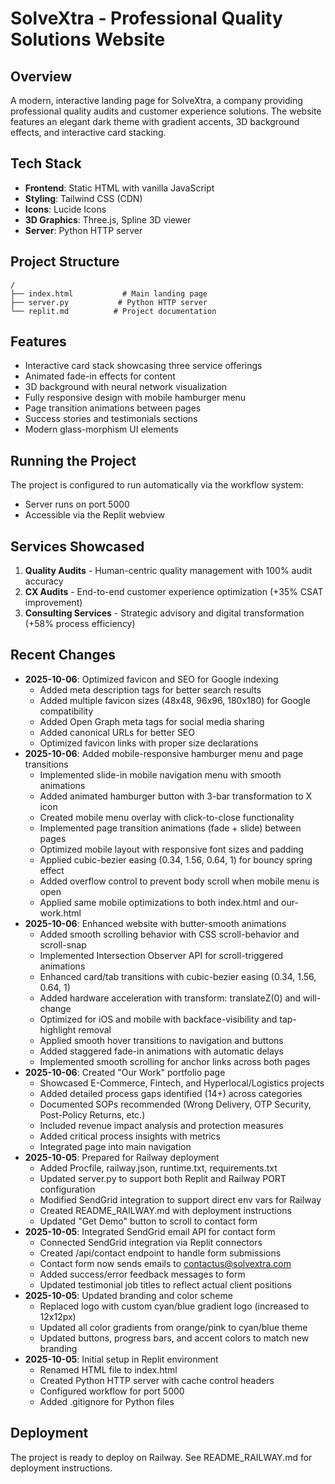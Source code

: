# SolveXtra - Professional Quality Solutions Website

## Overview
A modern, interactive landing page for SolveXtra, a company providing professional quality audits and customer experience solutions. The website features an elegant dark theme with gradient accents, 3D background effects, and interactive card stacking.

## Tech Stack
- **Frontend**: Static HTML with vanilla JavaScript
- **Styling**: Tailwind CSS (CDN)
- **Icons**: Lucide Icons
- **3D Graphics**: Three.js, Spline 3D viewer
- **Server**: Python HTTP server

## Project Structure
```
/
├── index.html           # Main landing page
├── server.py           # Python HTTP server
└── replit.md          # Project documentation
```

## Features
- Interactive card stack showcasing three service offerings
- Animated fade-in effects for content
- 3D background with neural network visualization
- Fully responsive design with mobile hamburger menu
- Page transition animations between pages
- Success stories and testimonials sections
- Modern glass-morphism UI elements

## Running the Project
The project is configured to run automatically via the workflow system:
- Server runs on port 5000
- Accessible via the Replit webview

## Services Showcased
1. **Quality Audits** - Human-centric quality management with 100% audit accuracy
2. **CX Audits** - End-to-end customer experience optimization (+35% CSAT improvement)
3. **Consulting Services** - Strategic advisory and digital transformation (+58% process efficiency)

## Recent Changes
- **2025-10-06**: Optimized favicon and SEO for Google indexing
  - Added meta description tags for better search results
  - Added multiple favicon sizes (48x48, 96x96, 180x180) for Google compatibility
  - Added Open Graph meta tags for social media sharing
  - Added canonical URLs for better SEO
  - Optimized favicon links with proper size declarations
- **2025-10-06**: Added mobile-responsive hamburger menu and page transitions
  - Implemented slide-in mobile navigation menu with smooth animations
  - Added animated hamburger button with 3-bar transformation to X icon
  - Created mobile menu overlay with click-to-close functionality
  - Implemented page transition animations (fade + slide) between pages
  - Optimized mobile layout with responsive font sizes and padding
  - Applied cubic-bezier easing (0.34, 1.56, 0.64, 1) for bouncy spring effect
  - Added overflow control to prevent body scroll when mobile menu is open
  - Applied same mobile optimizations to both index.html and our-work.html
- **2025-10-06**: Enhanced website with butter-smooth animations
  - Added smooth scrolling behavior with CSS scroll-behavior and scroll-snap
  - Implemented Intersection Observer API for scroll-triggered animations
  - Enhanced card/tab transitions with cubic-bezier easing (0.34, 1.56, 0.64, 1)
  - Added hardware acceleration with transform: translateZ(0) and will-change
  - Optimized for iOS and mobile with backface-visibility and tap-highlight removal
  - Applied smooth hover transitions to navigation and buttons
  - Added staggered fade-in animations with automatic delays
  - Implemented smooth scrolling for anchor links across both pages
- **2025-10-06**: Created "Our Work" portfolio page
  - Showcased E-Commerce, Fintech, and Hyperlocal/Logistics projects
  - Added detailed process gaps identified (14+) across categories
  - Documented SOPs recommended (Wrong Delivery, OTP Security, Post-Policy Returns, etc.)
  - Included revenue impact analysis and protection measures
  - Added critical process insights with metrics
  - Integrated page into main navigation
- **2025-10-05**: Prepared for Railway deployment
  - Added Procfile, railway.json, runtime.txt, requirements.txt
  - Updated server.py to support both Replit and Railway PORT configuration
  - Modified SendGrid integration to support direct env vars for Railway
  - Created README_RAILWAY.md with deployment instructions
  - Updated "Get Demo" button to scroll to contact form
- **2025-10-05**: Integrated SendGrid email API for contact form
  - Connected SendGrid integration via Replit connectors
  - Created /api/contact endpoint to handle form submissions
  - Contact form now sends emails to contactus@solvextra.com
  - Added success/error feedback messages to form
  - Updated testimonial job titles to reflect actual client positions
- **2025-10-05**: Updated branding and color scheme
  - Replaced logo with custom cyan/blue gradient logo (increased to 12x12px)
  - Updated all color gradients from orange/pink to cyan/blue theme
  - Updated buttons, progress bars, and accent colors to match new branding
- **2025-10-05**: Initial setup in Replit environment
  - Renamed HTML file to index.html
  - Created Python HTTP server with cache control headers
  - Configured workflow for port 5000
  - Added .gitignore for Python files

## Deployment
The project is ready to deploy on Railway. See README_RAILWAY.md for deployment instructions.
